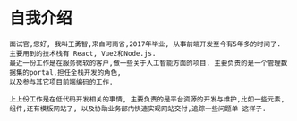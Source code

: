 # 自我介绍

    面试官,您好, 我叫王勇智,来自河南省,2017年毕业, 从事前端开发至今有5年多的时间了.
    主要用到的技术栈有 React, Vue2和Node.js.
    最近一份工作是在服务微软的客户,做一些关于人工智能方面的项目. 主要负责的是一个管理数据集的portal,担任全栈开发的角色,
    以及参与其它项目前端编码的工作.

    上上份工作是在低代码开发相关的事情, 主要负责的是平台资源的开发与维护,比如一些元素,组件,还有模板网站了, 以及协助业务部门快速实现网站交付,追踪一些问题单 这样子.
